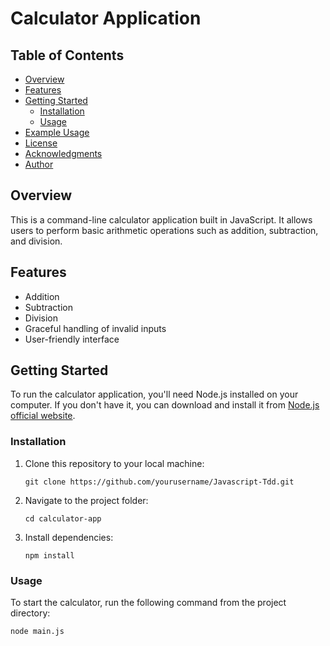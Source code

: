 # Calculator Application

## Table of Contents

- [Overview](#overview)
- [Features](#features)
- [Getting Started](#getting-started)
  - [Installation](#installation)
  - [Usage](#usage)
- [Example Usage](#example-usage)
- [License](#license)
- [Acknowledgments](#acknowledgments)
- [Author](#author)

## Overview

This is a command-line calculator application built in JavaScript. It allows users to perform basic arithmetic operations such as addition, subtraction, and division.

## Features

- Addition
- Subtraction
- Division
- Graceful handling of invalid inputs
- User-friendly interface

## Getting Started

To run the calculator application, you'll need Node.js installed on your computer. If you don't have it, you can download and install it from [Node.js official website](https://nodejs.org/).

### Installation

1. Clone this repository to your local machine:

   ```shell
   git clone https://github.com/yourusername/Javascript-Tdd.git

2. Navigate to the project folder:

   ```shell
   cd calculator-app

3. Install dependencies:

   ```shell
   npm install

### Usage
To start the calculator, run the following command from the project directory:

    node main.js
